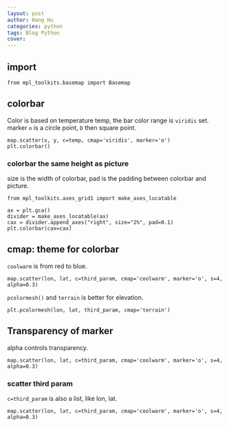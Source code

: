 ```yaml
---
layout: post
author: Hang Hu
categories: python
tags: Blog Python 
cover: 
---
```

## import

```
from mpl_toolkits.basemap import Basemap
```


## colorbar


Color is based on temperature temp, the bar color range is `viridis` set. marker `o` is a circle point, `D` then square point.


```
map.scatter(x, y, c=temp, cmap='viridis', marker='o')
plt.colorbar()
```


### colorbar the same height as picture


size is the width of colorbar, pad is the padding between colorbar and picture.


```
from mpl_toolkits.axes_grid1 import make_axes_locatable

ax = plt.gca()
divider = make_axes_locatable(ax)
cax = divider.append_axes("right", size="2%", pad=0.1)
plt.colorbar(cax=cax)
```


## cmap: theme for colorbar


`coolwarm` is from red to blue.


```
map.scatter(lon, lat, c=third_param, cmap='coolwarm', marker='o', s=4, alpha=0.3)
```


`pcolormesh()` and `terrain` is better for elevation.


```
plt.pcolormesh(lon, lat, third_param, cmap='terrain')
```


## Transparency of marker


alpha controls transparency.


```
map.scatter(lon, lat, c=third_param, cmap='coolwarm', marker='o', s=4, alpha=0.3)
```


### scatter third param


`c=third_param` is also a list, like lon, lat.


```
map.scatter(lon, lat, c=third_param, cmap='coolwarm', marker='o', s=4, alpha=0.3)
```
